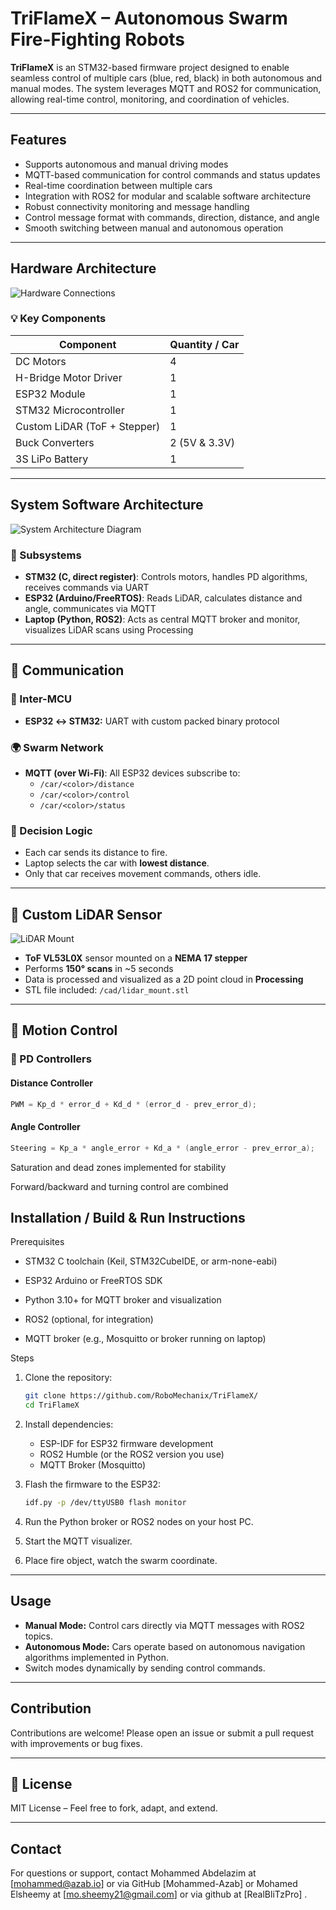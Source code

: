 
# TriFlameX – Autonomous Swarm Fire-Fighting Robots 

**TriFlameX** is an STM32-based firmware project designed to enable seamless control of multiple cars (blue, red, black) in both autonomous and manual modes. The system leverages MQTT and ROS2 for communication, allowing real-time control, monitoring, and coordination of vehicles.

---

## Features

- Supports autonomous and manual driving modes
- MQTT-based communication for control commands and status updates
- Real-time coordination between multiple cars
- Integration with ROS2 for modular and scalable software architecture
- Robust connectivity monitoring and message handling
- Control message format with commands, direction, distance, and angle
- Smooth switching between manual and autonomous operation

---

## Hardware Architecture

![Hardware Connections](docs/images/hardware_connections.jpg)

### 💡 Key Components

| Component               | Quantity / Car |
|-------------------------|----------------|
| DC Motors               | 4              |
| H-Bridge Motor Driver   | 1              |
| ESP32 Module            | 1              |
| STM32 Microcontroller   | 1              |
| Custom LiDAR (ToF + Stepper) | 1        |
| Buck Converters         | 2 (5V & 3.3V)   |
| 3S LiPo Battery         | 1              |

---

## System Software Architecture

![System Architecture Diagram](docs/images/CommsFlowChart.png)

### 🧩 Subsystems

- **STM32 (C, direct register)**: Controls motors, handles PD algorithms, receives commands via UART
- **ESP32 (Arduino/FreeRTOS)**: Reads LiDAR, calculates distance and angle, communicates via MQTT
- **Laptop (Python, ROS2)**: Acts as central MQTT broker and monitor, visualizes LiDAR scans using Processing

---
## 📡 Communication

### 🔁 Inter-MCU
- **ESP32 ↔ STM32:** UART with custom packed binary protocol

### 🌍 Swarm Network
- **MQTT (over Wi-Fi)**: All ESP32 devices subscribe to:
  - `/car/<color>/distance`
  - `/car/<color>/control`
  - `/car/<color>/status`

### 🧠 Decision Logic
- Each car sends its distance to fire.
- Laptop selects the car with **lowest distance**.
- Only that car receives movement commands, others idle.

---

## 📐 Custom LiDAR Sensor

![LiDAR Mount](assets/lidar_mount.png)

- **ToF VL53L0X** sensor mounted on a **NEMA 17 stepper**
- Performs **150° scans** in ~5 seconds
- Data is processed and visualized as a 2D point cloud in **Processing**
- STL file included: `/cad/lidar_mount.stl`

---

## 🎯 Motion Control

### 📌 PD Controllers

#### Distance Controller
```c
PWM = Kp_d * error_d + Kd_d * (error_d - prev_error_d);
```
#### Angle Controller
```c
Steering = Kp_a * angle_error + Kd_a * (angle_error - prev_error_a);
```
Saturation and dead zones implemented for stability

Forward/backward and turning control are combined

## Installation / Build & Run Instructions

Prerequisites

   - STM32 C toolchain (Keil, STM32CubeIDE, or arm-none-eabi)

   - ESP32 Arduino or FreeRTOS SDK
   - Python 3.10+ for MQTT broker and visualization
   - ROS2 (optional, for integration)
   - MQTT broker (e.g., Mosquitto or broker running on laptop)

Steps

1. Clone the repository:

   ```bash
   git clone https://github.com/RoboMechanix/TriFlameX/
   cd TriFlameX
   ```

2. Install dependencies:

   - ESP-IDF for ESP32 firmware development
   - ROS2 Humble (or the ROS2 version you use)
   - MQTT Broker (Mosquitto)

3. Flash the firmware to the ESP32:

   ```bash
   idf.py -p /dev/ttyUSB0 flash monitor
   ```
4. Run the Python broker or ROS2 nodes on your host PC.

5. Start the MQTT visualizer.

6. Place fire object, watch the swarm coordinate.
---

## Usage

- **Manual Mode:** Control cars directly via MQTT messages with ROS2 topics.
- **Autonomous Mode:** Cars operate based on autonomous navigation algorithms implemented in Python.
- Switch modes dynamically by sending control commands.

---



## Contribution

Contributions are welcome! Please open an issue or submit a pull request with improvements or bug fixes.

---

## 📜 License

MIT License – Feel free to fork, adapt, and extend.

---

## Contact

For questions or support, contact Mohammed Abdelazim at [mohammed@azab.io] or via GitHub [Mohammed-Azab] or Mohamed Elsheemy at [mo.sheemy21@gmail.com] or via github at [RealBliTzPro] .

